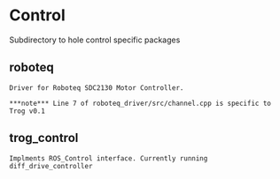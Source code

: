 # Control
Subdirectory to hole control specific packages

## roboteq
    Driver for Roboteq SDC2130 Motor Controller.

    ***note*** Line 7 of roboteq_driver/src/channel.cpp is specific to Trog v0.1

## trog_control
    Implments ROS_Control interface. Currently running diff_drive_controller
